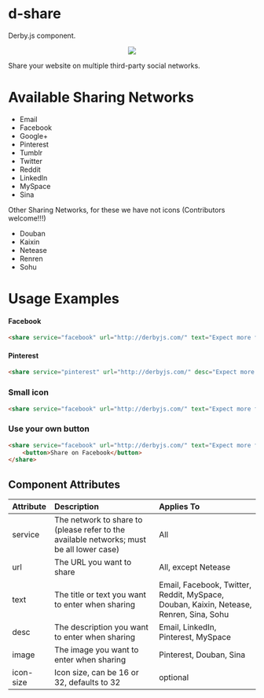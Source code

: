 d-share
========

Derby.js component.

<p align="center"><img src="https://raw.githubusercontent.com/icaliman/d-share/gh-pages/images/share.png"/></p>

Share your website on multiple third-party social networks.

# Available Sharing Networks
* Email
* Facebook
* Google+
* Pinterest
* Tumblr
* Twitter
* Reddit
* LinkedIn
* MySpace
* Sina

Other Sharing Networks, for these we have not icons (Contributors welcome!!!)

* Douban
* Kaixin
* Netease
* Renren
* Sohu

# Usage Examples

#### Facebook
```html
<share service="facebook" url="http://derbyjs.com/" text="Expect more from MVC."/>
```

#### Pinterest
```html
<share service="pinterest" url="http://derbyjs.com/" desc="Expect more from MVC." image="http://derbyjs.com/images/derby.png"/>
```

### Small icon
```html
<share service="facebook" url="http://derbyjs.com/" text="Expect more from MVC." icon-size="16"/>
```

### Use your own button
```html
<share service="facebook" url="http://derbyjs.com/" text="Expect more from MVC.">
    <button>Share on Facebook</button>
</share>
```

## Component Attributes

| Attribute | Description | Applies To |
| :--- | :--- | :--- |
| service | The network to share to (please refer to the available networks; must be all lower case) | All |
| url | The URL you want to share | All, except Netease |
| text | The title or text you want to enter when sharing | Email, Facebook, Twitter, Reddit, MySpace, Douban, Kaixin, Netease, Renren, Sina, Sohu |
| desc | The description you want to enter when sharing | Email, LinkedIn, Pinterest, MySpace |
| image | The image you want to enter when sharing | Pinterest, Douban, Sina |
| icon-size | Icon size, can be 16 or 32, defaults to 32 | optional |